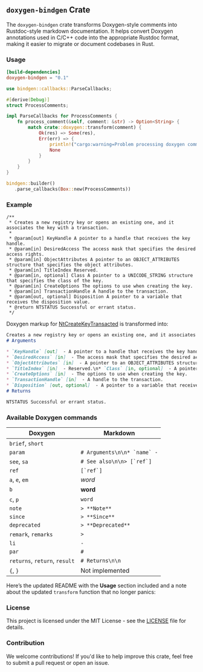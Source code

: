## `doxygen-bindgen` Crate

The `doxygen-bindgen` crate transforms Doxygen-style comments into Rustdoc-style markdown documentation. It helps convert Doxygen annotations used in C/C++ code into the appropriate Rustdoc format, making it easier to migrate or document codebases in Rust.

### Usage

```toml
[build-dependencies]
doxygen-bindgen = "0.1"
```

```rust
use bindgen::callbacks::ParseCallbacks;

#[derive(Debug)]
struct ProcessComments;

impl ParseCallbacks for ProcessComments {
    fn process_comment(&self, comment: &str) -> Option<String> {
        match crate::doxygen::transform(comment) {
            Ok(res) => Some(res),
            Err(err) => {
                println!("cargo:warning=Problem processing doxygen comment: {comment}\n{err}");
                None
            }
        }
    }
}

bindgen::builder()
   .parse_callbacks(Box::new(ProcessComments))
```

### Example

```
/**
 * Creates a new registry key or opens an existing one, and it associates the key with a transaction.
 * 
 * @param[out] KeyHandle A pointer to a handle that receives the key handle.
 * @param[in] DesiredAccess The access mask that specifies the desired access rights.
 * @param[in] ObjectAttributes A pointer to an OBJECT_ATTRIBUTES structure that specifies the object attributes.
 * @param[in] TitleIndex Reserved.
 * @param[in, optional] Class A pointer to a UNICODE_STRING structure that specifies the class of the key.
 * @param[in] CreateOptions The options to use when creating the key.
 * @param[in] TransactionHandle A handle to the transaction.
 * @param[out, optional] Disposition A pointer to a variable that receives the disposition value.
 * @return NTSTATUS Successful or errant status.
 */
 ```

 Doxygen markup for [NtCreateKeyTransacted](https://docs.rs/phnt/latest/phnt/ffi/fn.NtCreateKeyTransacted.html) is transformed into:

```markdown
Creates a new registry key or opens an existing one, and it associates the key with a transaction.
# Arguments

* `KeyHandle` [out]  - A pointer to a handle that receives the key handle.
* `DesiredAccess` [in]  - The access mask that specifies the desired access rights.
* `ObjectAttributes` [in]  - A pointer to an OBJECT_ATTRIBUTES structure that specifies the object attributes.
* `TitleIndex` [in]  - Reserved.\n* `Class` [in, optional]  - A pointer to a UNICODE_STRING structure that specifies the class of the key.
* `CreateOptions` [in]  - The options to use when creating the key.
* `TransactionHandle` [in]  - A handle to the transaction.
* `Disposition` [out, optional]  - A pointer to a variable that receives the disposition value.
# Returns

NTSTATUS Successful or errant status.
```


### Available Doxygen commands

| **Doxygen**                   | **Markdown**                  |
|-------------------------------|-------------------------------|
| `brief`, `short`              |                               |
| `param`                       | ``# Arguments\n\n* `name` -`` |
| `see`, `sa`                   | ``# See also\n\n> [`ref`]``   |
| `ref`                         | ``[`ref`]``                   |
| `a`, `e`, `em`                | _word_                        |
| `b`                           | **word**                      |
| `c`, `p`                      | `word`                        |
| `note`                        | `> **Note** `                 |
| `since`                       | `> **Since** `                |
| `deprecated`                  | `> **Deprecated** `           |
| `remark`, `remarks`           | `> `                          |
| `li`                          | `- `                          |
| `par`                         | `# `                          |
| `returns`, `return`, `result` | ``# Returns\n\n``             |
| `{`, `}`                      | Not implemented               |

Here’s the updated README with the **Usage** section included and a note about the updated `transform` function that no longer panics:

### License

This project is licensed under the MIT License - see the [LICENSE](LICENSE) file for details.

### Contribution

We welcome contributions! If you'd like to help improve this crate, feel free to submit a pull request or open an issue.